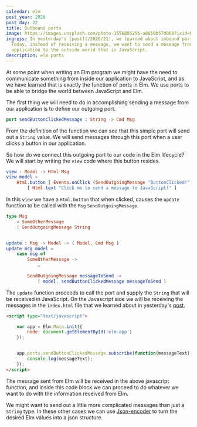 ```yaml
---
calendar: elm
post_year: 2020
post_day: 22
title: Outbound ports
image: https://images.unsplash.com/photo-1556805256-a0650b57d008?ixid=MXwxMjA3fDB8MHxwaG90by1wYWdlfHx8fGVufDB8fHw%3D&ixlib=rb-1.2.1&auto=format&fit=crop&w=2250&q=80
ingress: In yesterday's [post](/2020/21), we learned about inbound ports in Elm.
  Today, instead of receiving a message, we want to send a message from our Elm
  application to the outside world that is JavaScript.
description: elm ports
---
```

At some point when writing an Elm program we might have the need to communicate something from inside our application to JavaScript, and as we have learned that is exactly the function of ports in Elm. We use ports to be able to bridge the world between JavaScript and Elm.

The first thing we will need to do in accomplishing sending a message from our application is to define our outgoing port.

```elm
port sendButtonClickedMessage : String -> Cmd Msg
```

From the definition of the function we can see that this simple port will send out a `String` value. We will send messages through this port when a user clicks a button in our application.

So how do we connect this outgoing port to our code in the Elm lifecycle? We will start by writing the `view` code where this button resides.

```elm
view : Model -> Html Msg
view model =
    Html.button [ Events.onClick (SendOutgoingMessage "ButtonClicked!") ]
        [ Html.text "Click me to send a message to JavaScript!" ]
```

In this `view` we have a `Html.button` that when clicked, causes the `update` function to be called with the `Msg` `SendOutgoingMessage`.

```elm
type Msg
    = SomeOtherMessage
    | SendOutgoingMessage String


update : Msg -> Model -> ( Model, Cmd Msg )
update msg model =
    case msg of
        SomeOtherMessage ->
            …
        
        SendOutgoingMessage messageToSend ->
            ( model, sendButtonClickedMessage messageToSend )
```

The `update` function proceeds to call the port and supply the `String` that will be received in JavaScript. On the Javascript side we will be receiving the messages in the `index.html` file that we learned about in yesterday's [post](/2020/21).

```html
<script type="text/javascript">

    var app = Elm.Main.init({
        node: document.getElementById('elm-app')
    });


    app.ports.sendButtonClickedMessage.subscribe(function(messageText) {
        console.log(messageText);
    });
</script>
```

The message sent from Elm will be received in the above javascript function, and inside this code block we can proceed to do whatever we want to do with the information received from Elm.

We might want to send out a little more complicated messages than just a `String` type. In these other cases we can use [Json-encoder](https://package.elm-lang.org/packages/elm/json/latest/Json-Encode) to turn the desired Elm values into a json structure.